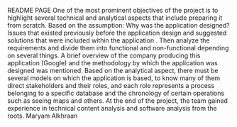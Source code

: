 README PAGE 
One of the most prominent objectives of the project is to highlight 
several technical and analytical aspects that include preparing 
it from scratch. 
Based on the assumption: Why was the application designed? 
Issues that existed previously before the application design and 
suggested solutions that were included within the application . 
Then analyze the requirements and divide them into functional and 
 non-functional depending on several things. 
A brief overview of the company producing this application (Google) 
and the methodology by which the application was designed was 
mentioned. 
Based on the analytical aspect, there must be several models on which 
 the application is based, to know many of them direct stakeholders 
 and their roles, and each role represents a process belonging to a 
specific database and the chronology of certain operations such as 
seeing maps and others. 
At the end of the project, the team gained experience in technical 
content analysis and software analysis from the roots. 
Maryam Alkhraan

